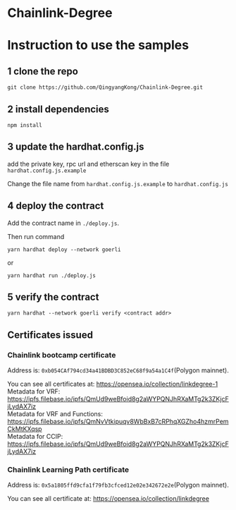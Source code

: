# Chainlink-Degree

# Instruction to use the samples
## 1 clone the repo
```
git clone https://github.com/QingyangKong/Chainlink-Degree.git
```

## 2 install dependencies
```
npm install
```

## 3 update the hardhat.config.js
add the private key, rpc url and etherscan key in the file `hardhat.config.js.example`

Change the file name from `hardhat.config.js.example` to `hardhat.config.js`

## 4 deploy the contract
Add the contract name in `./deploy.js`.

Then run command
```
yarn hardhat deploy --network goerli
```
or 
```
yarn hardhat run ./deploy.js
```

## 5 verify the contract
```
yarn hardhat --network goerli verify <contract addr>
```

## Certificates issued
### Chainlink bootcamp certificate
Address is: `0xb054CAf794cd34a41BDBD3C852eC68f9a54a1C4f`(Polygon mainnet).

You can see all certificates at: https://opensea.io/collection/linkdegree-1 
Metadata for VRF: https://ipfs.filebase.io/ipfs/QmUd9weBfoid8g2aWYPQNJhRXaMTg2k3ZKjcFjLydAX7iz <br>
Metadata for VRF and Functions: https://ipfs.filebase.io/ipfs/QmNvVtkipuqv8WbBxB7cRPhqXGZho4hzmrPemCkMtKXqsp <br>
Metadata for CCIP: https://ipfs.filebase.io/ipfs/QmUd9weBfoid8g2aWYPQNJhRXaMTg2k3ZKjcFjLydAX7iz<br>
### Chainlink Learning Path certificate
Address is: `0x5a1805ffd9cfa1f79fb3cfced12e02e342672e2e`(Polygon mainnet).

You can see all certificate at: https://opensea.io/collection/linkdegree